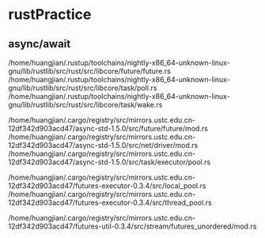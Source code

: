 # rustPractice

## async/await

/home/huangjian/.rustup/toolchains/nightly-x86_64-unknown-linux-gnu/lib/rustlib/src/rust/src/libcore/future/future.rs
/home/huangjian/.rustup/toolchains/nightly-x86_64-unknown-linux-gnu/lib/rustlib/src/rust/src/libcore/task/poll.rs
/home/huangjian/.rustup/toolchains/nightly-x86_64-unknown-linux-gnu/lib/rustlib/src/rust/src/libcore/task/wake.rs

/home/huangjian/.cargo/registry/src/mirrors.ustc.edu.cn-12df342d903acd47/async-std-1.5.0/src/future/future/mod.rs
/home/huangjian/.cargo/registry/src/mirrors.ustc.edu.cn-12df342d903acd47/async-std-1.5.0/src/net/driver/mod.rs
/home/huangjian/.cargo/registry/src/mirrors.ustc.edu.cn-12df342d903acd47/async-std-1.5.0/src/task/executor/pool.rs

/home/huangjian/.cargo/registry/src/mirrors.ustc.edu.cn-12df342d903acd47/futures-executor-0.3.4/src/local_pool.rs
/home/huangjian/.cargo/registry/src/mirrors.ustc.edu.cn-12df342d903acd47/futures-executor-0.3.4/src/thread_pool.rs

/home/huangjian/.cargo/registry/src/mirrors.ustc.edu.cn-12df342d903acd47/futures-util-0.3.4/src/stream/futures_unordered/mod.rs


